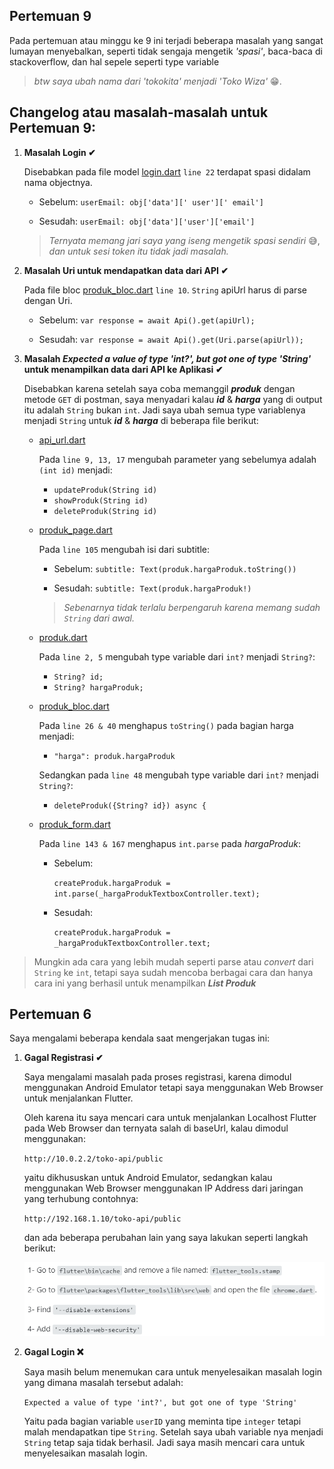 ## Pertemuan 9

Pada pertemuan atau minggu ke 9 ini terjadi beberapa masalah yang sangat lumayan menyebalkan, seperti tidak sengaja mengetik _'spasi'_, baca-baca di stackoverflow, dan hal sepele seperti type variable

> _btw saya ubah nama dari 'tokokita' menjadi 'Toko Wiza'_ 😁.

## Changelog atau masalah-masalah untuk Pertemuan 9:

1. **Masalah Login ✔**

   Disebabkan pada file model [login.dart](lib/model/login.dart) `line 22` terdapat spasi didalam nama objectnya.

   - Sebelum: `userEmail: obj['data'][' user'][' email']`

   - Sesudah: `userEmail: obj['data']['user']['email']`

   > _Ternyata memang jari saya yang iseng mengetik spasi sendiri_ 😅, _dan untuk sesi token itu tidak jadi masalah._

2. **Masalah Uri untuk mendapatkan data dari API ✔**

   Pada file bloc [produk_bloc.dart](lib/bloc/produk_bloc.dart) `line 10`. `String` apiUrl harus di parse dengan Uri.

   - Sebelum: `var response = await Api().get(apiUrl);`

   - Sesudah: `var response = await Api().get(Uri.parse(apiUrl));`

3. **Masalah _Expected a value of type 'int?', but got one of type 'String'_ untuk menampilkan data dari API ke Aplikasi ✔**

   Disebabkan karena setelah saya coba memanggil **_produk_** dengan metode `GET` di postman, saya menyadari kalau **_id_** & **_harga_** yang di output itu adalah `String` bukan `int`. Jadi saya ubah semua type variablenya menjadi `String` untuk **_id_** & **_harga_** di beberapa file berikut:

   - [api_url.dart](lib/helpers/api_url.dart)

     Pada `line 9, 13, 17` mengubah parameter yang sebelumya adalah `(int id)` menjadi:

     - `updateProduk(String id)`
     - `showProduk(String id)`
     - `deleteProduk(String id)`

   - [produk_page.dart](lib/ui/produk_page.dart)

     Pada `line 105` mengubah isi dari subtitle:

     - Sebelum: `subtitle: Text(produk.hargaProduk.toString())`

     - Sesudah: `subtitle: Text(produk.hargaProduk!)`

     > _Sebenarnya tidak terlalu berpengaruh karena memang sudah `String` dari awal._

   - [produk.dart](lib/model/produk.dart)

     Pada `line 2, 5` mengubah type variable dari `int?` menjadi `String?`:

     - `String? id;`
     - `String? hargaProduk;`

   - [produk_bloc.dart](lib/bloc/produk_bloc.dart)

     Pada `line 26 & 40` menghapus `toString()` pada bagian harga menjadi:

     - `"harga": produk.hargaProduk`

     Sedangkan pada `line 48` mengubah type variable dari `int?` menjadi `String?`:

     - `deleteProduk({String? id}) async {`

   - [produk_form.dart](lib/ui/produk_form.dart)

     Pada `line 143 & 167` menghapus `int.parse` pada _hargaProduk_:

     - Sebelum:

       `createProduk.hargaProduk = int.parse(_hargaProdukTextboxController.text);`

     - Sesudah:

       `createProduk.hargaProduk = _hargaProdukTextboxController.text;`

> Mungkin ada cara yang lebih mudah seperti parse atau _convert_ dari `String` ke `int`, tetapi saya sudah mencoba berbagai cara dan hanya cara ini yang berhasil untuk menampilkan **_List Produk_**

## Pertemuan 6

Saya mengalami beberapa kendala saat mengerjakan tugas ini:

1.  **Gagal Registrasi ✔**

    Saya mengalami masalah pada proses registrasi, karena dimodul menggunakan Android Emulator tetapi saya menggunakan Web Browser untuk menjalankan Flutter.

    Oleh karena itu saya mencari cara untuk menjalankan Localhost Flutter pada Web Browser dan ternyata salah di baseUrl, kalau dimodul menggunakan:

    `http://10.0.2.2/toko-api/public`

    yaitu dikhususkan untuk Android Emulator, sedangkan kalau menggunakan Web Browser menggunakan IP Address dari jaringan yang terhubung contohnya:

    `http://192.168.1.10/toko-api/public`

    dan ada beberapa perubahan lain yang saya lakukan seperti langkah berikut:

    ![text](/assets/solutions/flutter%20web%20fix.png)

2.  **Gagal Login ❌**

    Saya masih belum menemukan cara untuk menyelesaikan masalah login yang dimana masalah tersebut adalah:

    `Expected a value of type 'int?', but got one of type 'String'`

    Yaitu pada bagian variable `userID` yang meminta tipe `integer` tetapi malah mendapatkan tipe `String`. Setelah saya ubah variable nya menjadi `String` tetap saja tidak berhasil. Jadi saya masih mencari cara untuk menyelesaikan masalah login.
